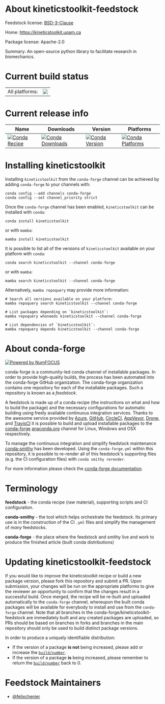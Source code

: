 About kineticstoolkit-feedstock
===============================

Feedstock license: [BSD-3-Clause](https://github.com/conda-forge/kineticstoolkit-feedstock/blob/main/LICENSE.txt)

Home: https://kineticstoolkit.uqam.ca

Package license: Apache-2.0

Summary: An open-source python library to facilitate research in biomechanics.

Current build status
====================


<table><tr><td>All platforms:</td>
    <td>
      <a href="https://dev.azure.com/conda-forge/feedstock-builds/_build/latest?definitionId=11185&branchName=main">
        <img src="https://dev.azure.com/conda-forge/feedstock-builds/_apis/build/status/kineticstoolkit-feedstock?branchName=main">
      </a>
    </td>
  </tr>
</table>

Current release info
====================

| Name | Downloads | Version | Platforms |
| --- | --- | --- | --- |
| [![Conda Recipe](https://img.shields.io/badge/recipe-kineticstoolkit-green.svg)](https://anaconda.org/conda-forge/kineticstoolkit) | [![Conda Downloads](https://img.shields.io/conda/dn/conda-forge/kineticstoolkit.svg)](https://anaconda.org/conda-forge/kineticstoolkit) | [![Conda Version](https://img.shields.io/conda/vn/conda-forge/kineticstoolkit.svg)](https://anaconda.org/conda-forge/kineticstoolkit) | [![Conda Platforms](https://img.shields.io/conda/pn/conda-forge/kineticstoolkit.svg)](https://anaconda.org/conda-forge/kineticstoolkit) |

Installing kineticstoolkit
==========================

Installing `kineticstoolkit` from the `conda-forge` channel can be achieved by adding `conda-forge` to your channels with:

```
conda config --add channels conda-forge
conda config --set channel_priority strict
```

Once the `conda-forge` channel has been enabled, `kineticstoolkit` can be installed with `conda`:

```
conda install kineticstoolkit
```

or with `mamba`:

```
mamba install kineticstoolkit
```

It is possible to list all of the versions of `kineticstoolkit` available on your platform with `conda`:

```
conda search kineticstoolkit --channel conda-forge
```

or with `mamba`:

```
mamba search kineticstoolkit --channel conda-forge
```

Alternatively, `mamba repoquery` may provide more information:

```
# Search all versions available on your platform:
mamba repoquery search kineticstoolkit --channel conda-forge

# List packages depending on `kineticstoolkit`:
mamba repoquery whoneeds kineticstoolkit --channel conda-forge

# List dependencies of `kineticstoolkit`:
mamba repoquery depends kineticstoolkit --channel conda-forge
```


About conda-forge
=================

[![Powered by
NumFOCUS](https://img.shields.io/badge/powered%20by-NumFOCUS-orange.svg?style=flat&colorA=E1523D&colorB=007D8A)](https://numfocus.org)

conda-forge is a community-led conda channel of installable packages.
In order to provide high-quality builds, the process has been automated into the
conda-forge GitHub organization. The conda-forge organization contains one repository
for each of the installable packages. Such a repository is known as a *feedstock*.

A feedstock is made up of a conda recipe (the instructions on what and how to build
the package) and the necessary configurations for automatic building using freely
available continuous integration services. Thanks to the awesome service provided by
[Azure](https://azure.microsoft.com/en-us/services/devops/), [GitHub](https://github.com/),
[CircleCI](https://circleci.com/), [AppVeyor](https://www.appveyor.com/),
[Drone](https://cloud.drone.io/welcome), and [TravisCI](https://travis-ci.com/)
it is possible to build and upload installable packages to the
[conda-forge](https://anaconda.org/conda-forge) [anaconda.org](https://anaconda.org/)
channel for Linux, Windows and OSX respectively.

To manage the continuous integration and simplify feedstock maintenance
[conda-smithy](https://github.com/conda-forge/conda-smithy) has been developed.
Using the ``conda-forge.yml`` within this repository, it is possible to re-render all of
this feedstock's supporting files (e.g. the CI configuration files) with ``conda smithy rerender``.

For more information please check the [conda-forge documentation](https://conda-forge.org/docs/).

Terminology
===========

**feedstock** - the conda recipe (raw material), supporting scripts and CI configuration.

**conda-smithy** - the tool which helps orchestrate the feedstock.
                   Its primary use is in the construction of the CI ``.yml`` files
                   and simplify the management of *many* feedstocks.

**conda-forge** - the place where the feedstock and smithy live and work to
                  produce the finished article (built conda distributions)


Updating kineticstoolkit-feedstock
==================================

If you would like to improve the kineticstoolkit recipe or build a new
package version, please fork this repository and submit a PR. Upon submission,
your changes will be run on the appropriate platforms to give the reviewer an
opportunity to confirm that the changes result in a successful build. Once
merged, the recipe will be re-built and uploaded automatically to the
`conda-forge` channel, whereupon the built conda packages will be available for
everybody to install and use from the `conda-forge` channel.
Note that all branches in the conda-forge/kineticstoolkit-feedstock are
immediately built and any created packages are uploaded, so PRs should be based
on branches in forks and branches in the main repository should only be used to
build distinct package versions.

In order to produce a uniquely identifiable distribution:
 * If the version of a package **is not** being increased, please add or increase
   the [``build/number``](https://docs.conda.io/projects/conda-build/en/latest/resources/define-metadata.html#build-number-and-string).
 * If the version of a package **is** being increased, please remember to return
   the [``build/number``](https://docs.conda.io/projects/conda-build/en/latest/resources/define-metadata.html#build-number-and-string)
   back to 0.

Feedstock Maintainers
=====================

* [@felixchenier](https://github.com/felixchenier/)

